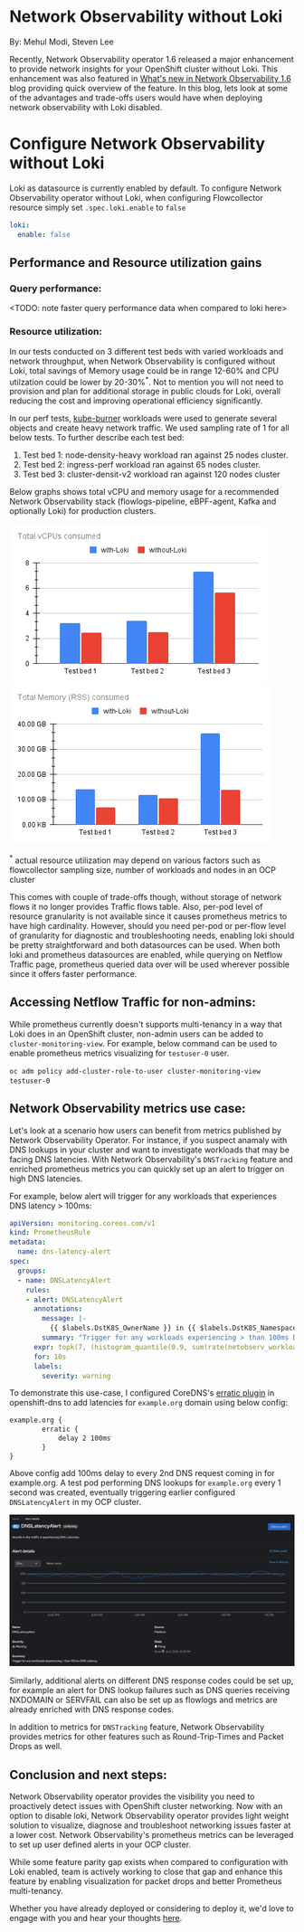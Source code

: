 # Network Observability without Loki

By: Mehul Modi, Steven Lee

Recently, Network Observability operator 1.6 released a major enhancement to provide network insights for your OpenShift cluster without Loki. This enhancement was also featured in [What's new in Network Observability 1.6](../whats_new_1.6) blog providing quick overview of the feature. In this blog, lets look at some of the advantages and trade-offs users would have when deploying network observability with Loki disabled.

# Configure Network Observability without Loki
Loki as datasource is currently enabled by default. To configure Network Observability operator without Loki, when configuring Flowcollector resource simply set `.spec.loki.enable` to `false`

```yaml
loki:
  enable: false
```

## Performance and Resource utilization gains

### Query performance:
<TODO: note faster query performance data when compared to loki here>

### Resource utilization:
In our tests conducted on 3 different test beds with varied workloads and network throughput, when Network Observability is configured without Loki, total savings of Memory usage could be in range 12-60% and CPU utilzation could be lower by 20-30%<sup>*</sup>. Not to mention you will not need to provision and plan for additional storage in public clouds for Loki, overall reducing the cost and improving operational efficiency significantly.

In our perf tests, [kube-burner](https://github.com/kube-burner/kube-burner) workloads were used to generate several objects and create heavy network traffic. We used sampling rate of 1 for all below tests. To further describe each test bed:

1. Test bed 1: node-density-heavy workload ran against 25 nodes cluster.
2. Test bed 2: ingress-perf workload ran against 65 nodes cluster.
3. Test bed 3: cluster-densit-v2 workload ran against 120 nodes cluster

Below graphs shows total vCPU and memory usage for a recommended Network Observability stack (flowlogs-pipeline, eBPF-agent, Kafka and optionally Loki) for production clusters.

![Compare total vCPUs utilized with and without Loki](<images/Total vCPUs consumed.png>)
![Compare total RSS utilized with and without Loki](<images/Total Memory (RSS) consumed.png>)

<sup>*</sup> actual resource utilization may depend on various factors such as flowcollector sampling size, number of workloads and nodes in an OCP cluster

This comes with couple of trade-offs though, without storage of network flows it no longer provides Traffic flows table. Also, per-pod level of resource granularity is not available since it causes prometheus metrics to have high cardinality. However, should you need per-pod or per-flow level of granularity for diagnostic and troubleshooting needs, enabling loki should be pretty straightforward and both datasources can be used. When both loki and prometheus datasources are enabled, while querying on Netflow Traffic page, prometheus queried data over will be used wherever possible since it offers faster performance.

## Accessing Netflow Traffic for non-admins:
While prometheus currently doesn't supports multi-tenancy in a way that Loki does in an OpenShift cluster, non-admin users can be added to `cluster-monitoring-view`. For example, below command can be used to enable prometheus metrics visualizing for `testuser-0` user.

`oc adm policy add-cluster-role-to-user cluster-monitoring-view  testuser-0`

## Network Observability metrics use case:
Let's look at a scenario how users can benefit from metrics published by Network Observability Operator. For instance, if you suspect anamaly with DNS lookups in your cluster and want to investigate workloads that may be facing DNS latencies. With Network Observability's `DNSTracking` feature and enriched prometheus metrics you can quickly set up an alert to trigger on high DNS latencies.

For example, below alert will trigger for any workloads that experiences DNS latency > 100ms: 
```yaml
apiVersion: monitoring.coreos.com/v1
kind: PrometheusRule
metadata:
  name: dns-latency-alert
spec:
  groups:
  - name: DNSLatencyAlert
    rules:
    - alert: DNSLatencyAlert
      annotations:
        message: |-
          {{ $labels.DstK8S_OwnerName }} in {{ $labels.DstK8S_Namespace }} is experiencing DNS Latencies.
        summary: "Trigger for any workloads experiencing > than 100ms DNS Latency."
      expr: topk(7, (histogram_quantile(0.9, sum(rate(netobserv_workload_dns_latency_seconds_bucket{SrcK8S_Namespace!=""}[2m])) by (le,SrcK8S_Namespace,SrcK8S_OwnerName,DstK8S_Namespace,DstK8S_OwnerName))*1000> 100) or (histogram_quantile(0.9, sum(rate(netobserv_workload_dns_latency_seconds_bucket{DstK8S_Namespace!=""}[2m])) by (le,SrcK8S_Namespace,SrcK8S_OwnerName,DstK8S_Namespace,DstK8S_OwnerName))*1000 > 100))
      for: 10s
      labels:
        severity: warning
```

To demonstrate this use-case, I configured CoreDNS's [erratic plugin](https://coredns.io/plugins/erratic/) in openshift-dns to add latencies for `example.org` domain using below config:

```
example.org {
        erratic {
            delay 2 100ms
        }
}
```

Above config add 100ms delay to every 2nd DNS request coming in for example.org. A test pod performing DNS lookups for `example.org` every 1 second was created, eventually triggering earlier configured `DNSLatencyAlert` in my OCP cluster.

![DNSLatency alert triggered for threshold > 100ms](images/dns_latency_alert_firing.png)

Similarly, additional alerts on different DNS response codes could be set up, for example an alert for DNS lookup failures such as DNS queries receiving NXDOMAIN or SERVFAIL can also be set up as flowlogs and metrics are already enriched with DNS response codes.

In addition to metrics for `DNSTracking` feature, Network Observability provides metrics for other features such as Round-Trip-Times and Packet Drops as well.

## Conclusion and next steps:

Network Observability operator provides the visibility you need to proactively detect issues with OpenShift cluster networking. Now with an option to disable loki, Network Observability operator provides light weight solution to visualize, diagnose and troubleshoot networking issues faster at a lower cost. Network Observability's prometheus metrics can be leveraged to set up user defined alerts in your OCP cluster.

While some feature parity gap exists when compared to configuration with Loki enabled, team is actively working to close that gap and enhance this feature by enabling visualization for packet drops and better Prometheus multi-tenancy.

Whether you have already deployed or considering to deploy it, we'd love to engage with you and hear your thoughts [here](https://github.com/netobserv/network-observability-operator/discussions).
